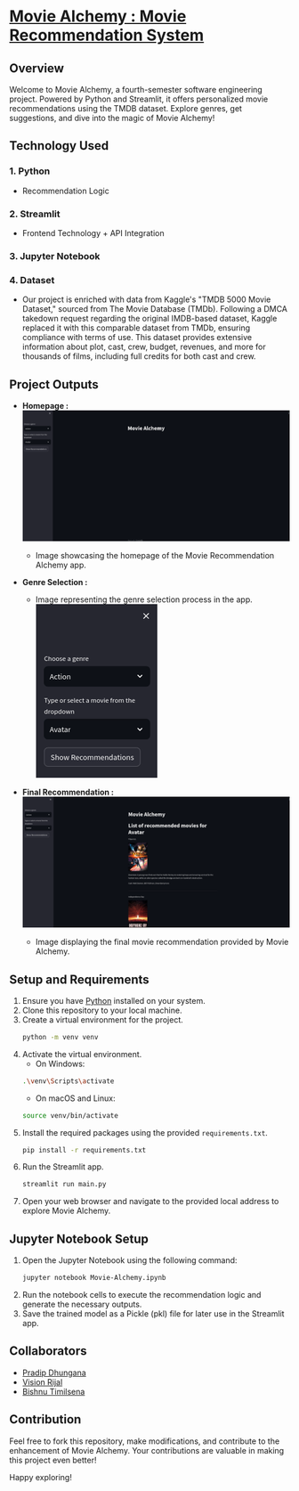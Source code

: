 # [Movie Alchemy : Movie Recommendation System](https://moviealchemy.streamlit.app/)

## Overview
Welcome to Movie Alchemy, a fourth-semester software engineering project. Powered by Python and Streamlit, it offers personalized movie recommendations using the TMDB dataset. Explore genres, get suggestions, and dive into the magic of Movie Alchemy! 

## Technology Used
### 1. Python 
- Recommendation Logic

### 2. Streamlit 
- Frontend Technology + API Integration

### 3. Jupyter Notebook

### 4. Dataset
- Our project is enriched with data from Kaggle's "TMDB 5000 Movie Dataset," sourced from The Movie Database (TMDb). Following a DMCA takedown request regarding the original IMDB-based dataset, Kaggle replaced it with this comparable dataset from TMDb, ensuring compliance with terms of use. This dataset provides extensive information about plot, cast, crew, budget, revenues, and more for thousands of films, including full credits for both cast and crew.

## Project Outputs
- **Homepage :** 
![CHEESE!](/Output/homepage.png)
  - Image showcasing the homepage of the Movie Recommendation Alchemy app.

- **Genre Selection :** 

  - Image representing the genre selection process in the app.
  ![CHEESE!](/Output/genre.png)

- **Final Recommendation :** 
![CHEESE!](/Output/final.png)
  - Image displaying the final movie recommendation provided by Movie Alchemy.

## Setup and Requirements
1. Ensure you have [Python](https://www.python.org/downloads/) installed on your system.
2. Clone this repository to your local machine.
3. Create a virtual environment for the project.
    ```bash
    python -m venv venv
    ```
4. Activate the virtual environment.
    - On Windows:
    ```bash
    .\venv\Scripts\activate
    ```
    - On macOS and Linux:
    ```bash
    source venv/bin/activate
    ```
5. Install the required packages using the provided `requirements.txt`.
    ```bash
    pip install -r requirements.txt
    ```
6. Run the Streamlit app.
    ```bash
    streamlit run main.py
    ```
7. Open your web browser and navigate to the provided local address to explore Movie Alchemy.

## Jupyter Notebook Setup
1. Open the Jupyter Notebook using the following command:
    ```bash
    jupyter notebook Movie-Alchemy.ipynb
    ```
2. Run the notebook cells to execute the recommendation logic and generate the necessary outputs.
3. Save the trained model as a Pickle (pkl) file for later use in the Streamlit app.

## Collaborators
- [Pradip Dhungana](dhunganapradip.com.np)
- [Vision Rijal](https://visionrijal.com.np/)
- [Bishnu Timilsena](https://github.com/BishnuTimilsena)


## Contribution
Feel free to fork this repository, make modifications, and contribute to the enhancement of Movie Alchemy. Your contributions are valuable in making this project even better!

Happy exploring!
